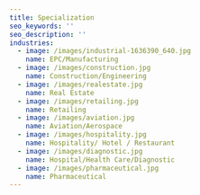 ```yaml
---
title: Specialization
seo_keywords: ''
seo_description: ''
industries:
  - image: /images/industrial-1636390_640.jpg
    name: EPC/Manufacturing
  - image: /images/construction.jpg
    name: Construction/Engineering
  - image: /images/realestate.jpg
    name: Real Estate
  - image: /images/retailing.jpg
    name: Retailing
  - image: /images/aviation.jpg
    name: Aviation/Aerospace
  - image: /images/hospitality.jpg
    name: Hospitality/ Hotel / Restaurant
  - image: /images/diagnostic.jpg
    name: Hospital/Health Care/Diagnostic
  - image: /images/pharmaceutical.jpg
    name: Pharmaceutical
---
```


